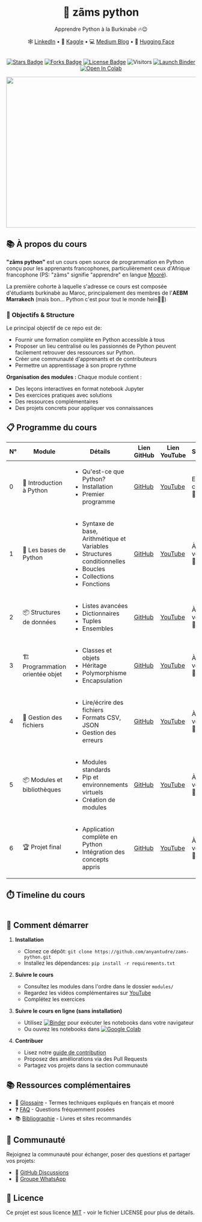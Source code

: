<div align="center">
  <h1>🐍 zãms python</h1>
  <p>Apprendre Python à la Burkinabè 🔥😉</p>
  <p align="center">
    🕸 <a href="https://www.linkedin.com/in/anyantudre">LinkedIn</a> • 
    📙 <a href="https://www.kaggle.com/waalbannyantudre">Kaggle</a> • 
    💻 <a href="https://anyantudre.medium.com/">Medium Blog</a> • 
    🤗 <a href="https://huggingface.co/anyantudre">Hugging Face</a> 
  </p>
</div>
<br/>

<div align="center">
  <a href="https://github.com/anyantudre/zams-python/stargazers"><img src="https://img.shields.io/github/stars/anyantudre/zams-python?style=social" alt="Stars Badge"/></a>
  <a href="https://github.com/anyantudre/zams-python/network/members"><img src="https://img.shields.io/github/forks/anyantudre/zams-python?style=social" alt="Forks Badge"/></a>
  <a href="https://github.com/anyantudre/zams-python/blob/main/LICENSE"><img src="https://img.shields.io/github/license/anyantudre/zams-python" alt="License Badge"/></a>
  <img src="https://visitor-badge.laobi.icu/badge?page_id=anyantudre.zams-python" alt="Visitors"/>
  <a href="https://mybinder.org/v2/gh/anyantudre/zams-python/main"><img src="https://mybinder.org/badge_logo.svg" alt="Launch Binder"/></a>
  <a href="https://colab.research.google.com/github/anyantudre/zams-python/blob/main/"><img src="https://colab.research.google.com/assets/colab-badge.svg" alt="Open In Colab"/></a>
</div>

<p align="center">
<a href="ressources/images/zams_python3.png"><img src="ressources/images/zams_python3.png" width="600" height="400" /></a>
</p>

## 📚 À propos du cours

**"zãms python"** est un cours open source de programmation en Python conçu pour les apprenants francophones, particulièrement ceux d'Afrique francophone (PS: "zãms" signifie "apprendre" en langue [Mooré](https://fr.wikipedia.org/wiki/Moor%C3%A9)).

La première cohorte à laquelle s'adresse ce cours est composée d'étudiants burkinabè au Maroc, principalement des membres de l'**AEBM Marrakech** (mais bon... Python c'est pour tout le monde hein😮‍💨)


### 🎯 Objectifs & Structure

Le principal objectif de ce repo est de:
- Fournir une formation complète en Python accessible à tous
- Proposer un lieu centralisé ou les passionnés de Python peuvent facilement retrouver des ressources sur Python.
- Créer une communauté d'apprenants et de contributeurs 
- Permettre un apprentissage à son propre rythme

**Organisation des modules :**
Chaque module contient :
- Des leçons interactives en format notebook Jupyter
- Des exercices pratiques avec solutions
- Des ressources complémentaires
- Des projets concrets pour appliquer vos connaissances


## 📋 Programme du cours

| N° | Module | Détails | Lien GitHub | Lien YouTube | Statut |
|----|--------|---------|------------|-------------|--------|
| 0 | 🚀 Introduction à Python | <ul><li>Qu'est-ce que Python?</li><li>Installation</li><li>Premier programme</li></ul> | [GitHub](modules/00-introduction) | [YouTube](https://youtu.be/u3fcMh7-bl4) | En cours 🚧 |
| 1 | 🧩 Les bases de Python | <ul><li>Syntaxe de base, Arithmétique et Variables</li><li>Structures conditionnelles</li><li>Boucles</li><li>Collections</li><li>Fonctions</li></ul> | [GitHub](modules/01-bases-python) | [YouTube](#) | À venir 📅 |
| 2 | 📦 Structures de données | <ul><li>Listes avancées</li><li>Dictionnaires</li><li>Tuples</li><li>Ensembles</li></ul> | [GitHub](#) | [YouTube](#) | À venir 📅 |
| 3 | 🏗️ Programmation orientée objet | <ul><li>Classes et objets</li><li>Héritage</li><li>Polymorphisme</li><li>Encapsulation</li></ul> | [GitHub](#) | [YouTube](#) | À venir 📅 |
| 4 | 📁 Gestion des fichiers | <ul><li>Lire/écrire des fichiers</li><li>Formats CSV, JSON</li><li>Gestion des erreurs</li></ul> | [GitHub](#) | [YouTube](#) | À venir 📅 |
| 5 | 📦 Modules et bibliothèques | <ul><li>Modules standards</li><li>Pip et environnements virtuels</li><li>Création de modules</li></ul> | [GitHub](#) | [YouTube](#) | À venir 📅 |
| 6 | 🏆 Projet final | <ul><li>Application complète en Python</li><li>Intégration des concepts appris</li></ul> | [GitHub](#) | [YouTube](#) | À venir 📅 |

## ⏱️ Timeline du cours

<div align="center">
  <img src="" />
</div>


## 🚀 Comment démarrer

1. **Installation**
   - Clonez ce dépôt: `git clone https://github.com/anyantudre/zams-python.git`
   - Installez les dépendances: `pip install -r requirements.txt`

2. **Suivre le cours**
   - Consultez les modules dans l'ordre dans le dossier `modules/`
   - Regardez les vidéos complémentaires sur [YouTube](https://www.youtube.com/@anyantudre)
   - Complétez les exercices

3. **Suivre le cours en ligne (sans installation)**
   - Utilisez [![Binder](https://mybinder.org/badge_logo.svg)](https://mybinder.org/v2/gh/anyantudre/zams-python/main) pour exécuter les notebooks dans votre navigateur
   - Ou ouvrez les notebooks dans [![Google Colab](https://colab.research.google.com/assets/colab-badge.svg)](https://colab.research.google.com/github/anyantudre/zams-python/blob/main/)

4. **Contribuer**
   - Lisez notre [guide de contribution](CONTRIBUTING.md)
   - Proposez des améliorations via des Pull Requests
   - Partagez vos projets dans la section communauté


## 📚 Ressources complémentaires

- 📖 [Glossaire](communaute/glossaire.md) - Termes techniques expliqués en français et mooré
- ❓ [FAQ](communaute/faq.md) - Questions fréquemment posées
- 📚 [Bibliographie](ressources/bibliographie.md) - Livres et sites recommandés


## 👥 Communauté

Rejoignez la communauté pour échanger, poser des questions et partager vos projets:
- 💬 [GitHub Discussions](#)
- 📱 [Groupe WhatsApp](https://chat.whatsapp.com/El2zYGbExTVF9NICzouOGb)


## 📄 Licence

Ce projet est sous licence [MIT](LICENSE) - voir le fichier LICENSE pour plus de détails.
